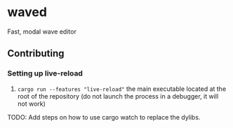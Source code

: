 # waved
Fast, modal wave editor

## Contributing
### Setting up live-reload
1. `cargo run --features "live-reload"` the main executable located at the root of the repository (do not launch the process in a debugger, it will not work)

TODO: Add steps on how to use cargo watch to replace the dylibs.
